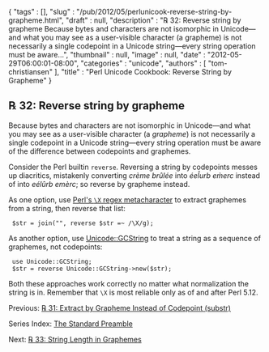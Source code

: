 {
   "tags" : [],
   "slug" : "/pub/2012/05/perlunicook-reverse-string-by-grapheme.html",
   "draft" : null,
   "description" : "℞ 32: Reverse string by grapheme Because bytes and characters are not isomorphic in Unicode&mdash;and what you may see as a user-visible character (a grapheme) is not necessarily a single codepoint in a Unicode string&mdash;every string operation must be aware...",
   "thumbnail" : null,
   "image" : null,
   "date" : "2012-05-29T06:00:01-08:00",
   "categories" : "unicode",
   "authors" : [
      "tom-christiansen"
   ],
   "title" : "Perl Unicode Cookbook: Reverse String by Grapheme"
}



℞ 32: Reverse string by grapheme
--------------------------------

Because bytes and characters are not isomorphic in Unicode—and what you may see as a user-visible character (a *grapheme*) is not necessarily a single codepoint in a Unicode string—every string operation must be aware of the difference between codepoints and graphemes.

Consider the Perl builtin `reverse`. Reversing a string by codepoints messes up diacritics, mistakenly converting *crème brûlée* into *éel̂urb em̀erc* instead of into *eélûrb emèrc*; so reverse by grapheme instead.

As one option, use [Perl's `\X` regex metacharacter](/pub/2012/05/perlunicook-match-unicode-grapheme-cluster-in-regex.html) to extract graphemes from a string, then reverse that list:

     $str = join("", reverse $str =~ /\X/g);

As another option, use [Unicode::GCString](http://search.cpan.org/perldoc?Unicode::GCString) to treat a string as a sequence of graphemes, not codepoints:

     use Unicode::GCString;
     $str = reverse Unicode::GCString->new($str);

Both these approaches work correctly no matter what normalization the string is in. Remember that `\X` is most reliable only as of and after Perl 5.12.

Previous: [℞ 31: Extract by Grapheme Instead of Codepoint (substr)](/pub/2012/05/perlunicook-extract-by-grapheme-instead-of-codepoint-substr.html)

Series Index: [The Standard Preamble](/pub/2012/04/perlunicook-standard-preamble.html)

Next: [℞ 33: String Length in Graphemes](/pub/2012/05/perlunicook-string-length-in-graphemes.html)
